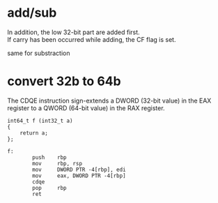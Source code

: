 # add/sub
In addition, the low 32-bit part are added first.  
If carry has been occurred while adding, the CF flag is set.  

same for substraction

# convert 32b to 64b
The CDQE instruction sign-extends a DWORD (32-bit value) in the EAX  
register to a QWORD (64-bit value) in the RAX register.  


```
int64_t f (int32_t a)
{
    return a;
};

f:
        push    rbp
        mov     rbp, rsp
        mov     DWORD PTR -4[rbp], edi
        mov     eax, DWORD PTR -4[rbp]
        cdqe
        pop     rbp
        ret
```
